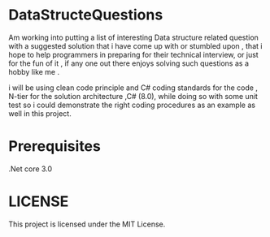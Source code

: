 # DataStructeQuestions

Am working into putting a list of interesting Data structure related question with a suggested solution that i have come up with or stumbled upon ,
that i hope to help programmers in preparing for their technical interview, or just for the fun of it ,
if any one out there enjoys solving such questions as a hobby like me . 

i will be using clean code principle and C# coding standards for the code , N-tier for the solution architecture ,C# (8.0), while doing so with some unit test so i could demonstrate the right coding procedures as an example as well in this project.

# Prerequisites
.Net core 3.0

# LICENSE
 
This project is licensed under the MIT License.
